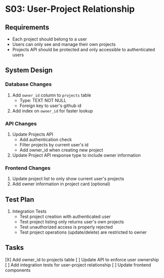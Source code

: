 # S03: User-Project Relationship

## Requirements
- Each project should belong to a user
- Users can only see and manage their own projects
- Projects API should be protected and only accessible to authenticated users

## System Design

### Database Changes
1. Add `owner_id` column to `projects` table
   - Type: TEXT NOT NULL
   - Foreign key to user's github id
2. Add index on `owner_id` for faster lookup

### API Changes
1. Update Projects API
   - Add authentication check
   - Filter projects by current user's id
   - Add owner_id when creating new project
2. Update Project API response type to include owner information

### Frontend Changes
1. Update project list to only show current user's projects
2. Add owner information in project card (optional)

## Test Plan
1. Integration Tests
   - Test project creation with authenticated user
   - Test project listing only returns user's own projects
   - Test unauthorized access is properly rejected
   - Test project operations (update/delete) are restricted to owner

## Tasks
[X] Add owner_id to projects table
[ ] Update API to enforce user ownership
[ ] Add integration tests for user-project relationship
[ ] Update frontend components